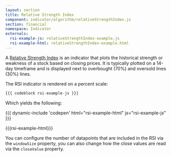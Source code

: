 ```yaml
---
layout: section
title: Relative Strength Index
component: indicator/algorithm/relativeStrengthIndex.js
section: financial
namespace: Indicator
externals:
  rsi-example-js: relativeStrengthIndex-example.js
  rsi-example-html: relativeStrengthIndex-example.html  
---
```


A [Relative Strength Index](http://en.wikipedia.org/wiki/Relative_strength_index) is an indicator that plots the historical strength or weakness of a stock based on closing prices. It is typically plotted on a 14-day timeframe and is displayed next to overbought (70%) and oversold lines (30%) lines.

The RSI indicator is rendered on a percent scale:

```js
{{{ codeblock rsi-example-js }}}
```

Which yields the following:

{{{ dynamic-include 'codepen' html="rsi-example-html" js="rsi-example-js" }}}

{{{rsi-example-html}}}
<script type="text/javascript">
{{{rsi-example-js}}}
</script>

You can configure the number of datapoints that are included in the RSI via the `windowSize` property, you can also change how the close values are read via the `closeValue` property.
